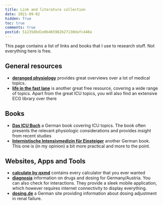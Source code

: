 ```yaml
---
title: Link and literature collection
date: 2021-09-02
hidden: True
toc: true
comments: true
postid: 51235dbd1e0b465982b27130dafc448a
---
```


This page contains a list of links and books that I use to research stuff. Not everything here is free.

## General resources

- **[deranged physiology](https://derangedphysiology.com/)** provides great overviews over a lot of medical topics.
- **[life in the fast lane](https://litfl.com/)** is another great free resource, covering a wide range of topics. Apart from the great ICU topics, you will also find an extensive ECG library over there

## Books

- **[Das ICU Buch](https://www.sciencedirect.com/book/9783437231629/das-icu-buch)** a German book covering ICU topics. The book often presents the relevant physiologic considerations and provides insight from recent studies
- **[Internistische Intensivmedizin für Einsteiger](https://www.springer.com/de/book/9783662618226)** another German book. This one is (in my opinion) a bit more practical and more to the point.

## Websites, Apps and Tools

- **[calculate by qxmd](https://qxmd.com/calculate)** contains every calculator that you ever wanted
- **[diagnosia](https://www.diagnosia.com/)** information on drugs and dosing for Germany/Austria. You can also check for interactions. They provide a sleek mobile application, which however requires internet connectivity to display everything.
- **[dosing.de](https://www.dosing.de/)** a German site providing information about dosing adjustment in renal failure.
